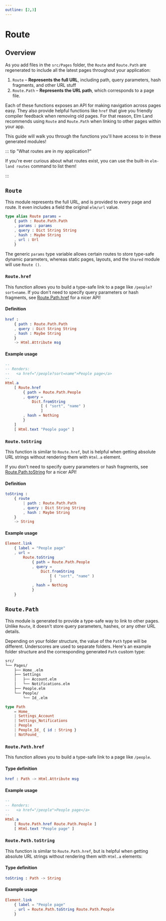 ```yaml
---
outline: [2,3]
---
```


# Route

## Overview

As you add files in the `src/Pages` folder, the `Route` and `Route.Path` are regenerated to include all the latest pages throughout your application:

1. `Route` – __Represents the full URL__, including path, query parameters, hash fragments, and other URL stuff
1. `Route.Path` – __Represents the URL path__, which corresponds to a page file.

Each of these functions exposes an API for making navigation across pages easy. They also provide helpful functions like `href` that give you friendly compiler feedback when removing old pages. For that reason, Elm Land recommends using `Route` and `Route.Path` when linking to other pages within your app.

This guide will walk you through the functions you'll have access to in these generated modules!

::: tip "What routes are in my application?"

 If you're ever curious about what routes exist, you can use the built-in `elm-land routes` command to list them! 

:::

## `Route`

This module represents the full URL, and is provided to every page and route. It even includes a field the original `elm/url` value. 


```elm
type alias Route params =
    { path : Route.Path.Path
    , params : params
    , query : Dict String String
    , hash : Maybe String
    , url : Url
    }
```

The generic `params` type variable allows certain routes to store type-safe dynamic parameters, whereas static pages, layouts, and the `Shared` module will use `Route ()`.


### `Route.href`

This function allows you to build a type-safe link to a page like `/people?sort=name`. If you don't need to specify query parameters or hash fragments, see [Route.Path.href](#route-path-href) for a nicer API!

#### Definition

```elm
href :
    { path : Route.Path.Path
    , query : Dict String String
    , hash : Maybe String
    }
    -> Html.Attribute msg
```

#### Example usage

```elm
--
-- Renders:
--   <a href="/people?sort=name">People page</a>
--
Html.a 
    [ Route.href
        { path = Route.Path.People
        , query =
            Dict.fromString
                [ ( "sort", "name" )
                ]
        , hash = Nothing
        }
    ]
    [ Html.text "People page" ]
```

### `Route.toString`

This function is similar to `Route.href`, but is helpful when getting absolute URL strings without rendering them with `Html.a` element. 

If you don't need to specify query parameters or hash fragments, see [Route.Path.toString](#route-path-toString) for a nicer API!

#### Definition

```elm
toString :
    { route
        | path : Route.Path.Path
        , query : Dict String String
        , hash : Maybe String
    }
    -> String
```

#### Example usage

```elm
Element.link
    { label = "People page"
    , url = 
        Route.toString
            { path = Route.Path.People
            , query =
                Dict.fromString
                    [ ( "sort", "name" )
                    ]
            , hash = Nothing
            }
    }
```


## `Route.Path`

This module is generated to provide a type-safe way to link to other pages. Unlike `Route`, it doesn't store query parameters, hashes, or any other URL details.

Depending on your folder structure, the value of the `Path` type will be different. Underscores are used to separate folders. Here's an example folder structure and the corresponding generated `Path` custom type:

```txt
src/
└── Pages/
    ├── Home_.elm
    ├── Settings
    │   ├── Account.elm
    │   └── Notifications.elm
    ├── People.elm
    └── People/
        └── Id_.elm
```

```elm
type Path
    = Home_
    | Settings_Account
    | Settings_Notifications
    | People
    | People_Id_ { id : String }
    | NotFound_
```


### `Route.Path.href`

This function allows you to build a type-safe link to a page like `/people`.

#### Type definition

```elm
href : Path -> Html.Attribute msg
```

#### Example usage

```elm
--
-- Renders:
--   <a href="/people">People page</a>
--
Html.a 
    [ Route.Path.href Route.Path.People ]
    [ Html.text "People page" ]
```

### `Route.Path.toString`

This function is similar to `Route.Path.href`, but is helpful when getting absolute URL strings without rendering them with `Html.a` elements:

#### Type definition

```elm
toString : Path -> String
```

#### Example usage

```elm
Element.link
    { label = "People page"
    , url = Route.Path.toString Route.Path.People
    }
```
